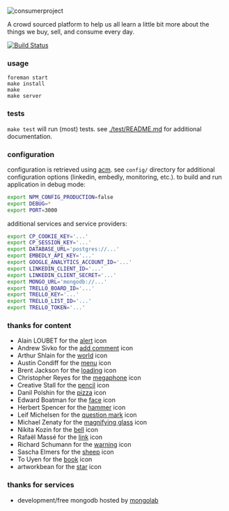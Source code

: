 ![consumerproject](http://i.imgur.com/iLlaWxJ.png)

A crowd sourced platform to help us all learn a little bit more about the
things we buy, sell, and consume every day.

[![Build Status](https://travis-ci.org/consumr-project/cp.svg?branch=master)](https://travis-ci.org/consumr-project/cp)

### usage

```
foreman start
make install
make
make server
```

### tests

`make test` will run (most) tests. see [./test/README.md](test/README.md) for
additional documentation.

### configuration

configuration is retrieved using [acm](https://www.npmjs.com/package/acm). see
`config/` directory for additional configuration options (linkedin, embedly,
monitoring, etc.). to build and run application in debug mode:

```bash
export NPM_CONFIG_PRODUCTION=false
export DEBUG=*
export PORT=3000
```

additional services and service providers:

```bash
export CP_COOKIE_KEY='...'
export CP_SESSION_KEY='...'
export DATABASE_URL='postgres://...'
export EMBEDLY_API_KEY='...'
export GOOGLE_ANALYTICS_ACCOUNT_ID='...'
export LINKEDIN_CLIENT_ID='...'
export LINKEDIN_CLIENT_SECRET='...'
export MONGO_URL='mongodb://...'
export TRELLO_BOARD_ID='...'
export TRELLO_KEY='...'
export TRELLO_LIST_ID='...'
export TRELLO_TOKEN='...'
```

### thanks for content

* Alain LOUBET for the [alert](https://thenounproject.com/search/?q=warning&i=14055) icon
* Andrew Sivko for the [add comment](https://thenounproject.com/search/?q=add%20comment&i=24079) icon
* Arthur Shlain for the [world](https://thenounproject.com/search/?q=world&i=292103) icon
* Austin Condiff for the [menu](https://thenounproject.com/search/?q=hamburger&i=70916) icon
* Brent Jackson for the [loading](http://jxnblk.com/loading/) icon
* Christopher Reyes for the [megaphone](https://thenounproject.com/search/?q=megaphone&i=11770) icon
* Creative Stall for the [pencil](https://thenounproject.com/search/?q=pencil&i=382196) icon
* Danil Polshin for the [pizza](https://thenounproject.com/term/pizza/108104/) icon
* Edward Boatman for the [face](https://thenounproject.com/search/?q=face&i=67226) icon
* Herbert Spencer for the [hammer](https://thenounproject.com/search/?q=hammer&i=333481) icon
* Leif Michelsen for the [question mark](https://thenounproject.com/search/?q=question+mark&i=447554) icon
* Michael Zenaty for the [magnifying glass](https://thenounproject.com/search/?q=search&i=21796) icon
* Nikita Kozin for the [bell](https://thenounproject.com/search/?q=bell&i=304492) icon
* Rafaël Massé for the [link](https://thenounproject.com/search/?q=link&i=49479) icon
* Richard Schumann for the [warning](https://thenounproject.com/search/?q=warning&i=50611) icon
* Sascha Elmers for the [sheep](https://thenounproject.com/search/?q=sheep&i=99202) icon
* To Uyen for the [book](https://thenounproject.com/search/?q=book&i=249760) icon
* artworkbean for the [star](https://thenounproject.com/search/?q=star&i=101463) icon

### thanks for services

* development/free mongodb hosted by [mongolab](https://mongolab.com/)
